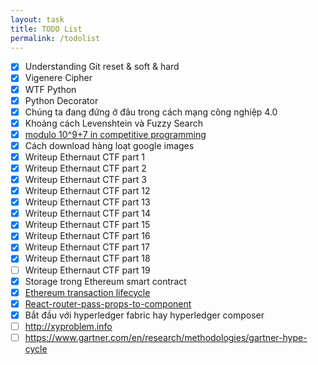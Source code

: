 ```yaml
---
layout: task
title: TODO List
permalink: /todolist
---
```


- [x] Understanding Git reset & soft & hard
- [x] Vigenere Cipher
- [x] WTF Python
- [x] Python Decorator
- [x] Chúng ta đang đứng ở đâu trong cách mạng công nghiệp 4.0
- [x] Khoảng cách Levenshtein và Fuzzy Search
- [x] [modulo 10^9+7 in competitive programming](https://www.quora.com/What-exactly-is-print-it-modulo-10-9-+-7-in-competitive-programming-web-sites)
- [x] Cách download hàng loạt google images
- [x] Writeup Ethernaut CTF part 1
- [x] Writeup Ethernaut CTF part 2
- [x] Writeup Ethernaut CTF part 3
- [x] Writeup Ethernaut CTF part 12
- [x] Writeup Ethernaut CTF part 13
- [x] Writeup Ethernaut CTF part 14
- [x] Writeup Ethernaut CTF part 15
- [x] Writeup Ethernaut CTF part 16
- [x] Writeup Ethernaut CTF part 17
- [x] Writeup Ethernaut CTF part 18
- [ ] Writeup Ethernaut CTF part 19
- [x] Storage trong Ethereum smart contract
- [x] [Ethereum transaction lifecycle](https://medium.com/blockchannel/life-cycle-of-an-ethereum-transaction-e5c66bae0f6e)
- [x] [React-router-pass-props-to-component](https://tylermcginnis.com/react-router-pass-props-to-components/)
- [x] Bắt đầu với hyperledger fabric hay hyperledger composer
- [ ] http://xyproblem.info
- [ ] https://www.gartner.com/en/research/methodologies/gartner-hype-cycle
